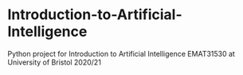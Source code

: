 # Introduction-to-Artificial-Intelligence
Python project for Introduction to Artificial Intelligence EMAT31530 at University of Bristol 2020/21

